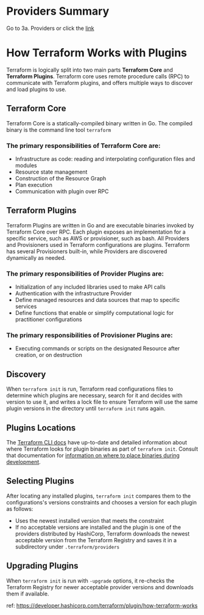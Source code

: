 # Providers Summary
Go to 3a. Providers or click the [link](https://developer.hashicorp.com/terraform/language/providers)

# How Terraform Works with Plugins
Terraform is logically split into two main parts **Terraform Core** and **Terraform Plugins**. Terraform core uses remote procedure calls (RPC) to communicate with Terraform plugins, and offers multiple ways to discover and load plugins to use.

## Terraform Core
Terraform Core is a statically-compiled binary written in Go.
The compiled binary is the command line tool `terraform`
### The primary responsibilities of Terraform Core are:
- Infrastructure as code: reading and interpolating configuration files and modules
- Resource state management
- Construction of the Resource Graph
- Plan execution 
- Communication with plugin over RPC

## Terraform Plugins
Terraform Plugins are written in Go and are executable binaries invoked by Terraform Core over RPC.
Each plugin exposes an implementation for a specific service, such as AWS or provisioner, such as bash.
All Providers and Provisioners used in Terraform configurations are plugins.
Terraform has several Provisioners built-in, while Providers are discovered dynamically as needed.

### The primary responsibilities of Provider Plugins are:
- Initialization of any included libraries used to make API calls
- Authentication with the infrastructure Provider
- Define managed resources and data sources that map to specific services
- Define functions that enable or simplify computational logic for practitioner configurations

### The primary responsibilities of Provisioner Plugins are:
- Executing commands or scripts on the designated Resource after creation, or on destruction
## Discovery
When `terraform init` is run, Terraform read configurations files to determine which plugins are necessary, search for it and decides with version to use it, and writes a lock file to ensure Terraform will use the same plugin versions in the directory until `terraform init` runs again.

## Plugins Locations
The [Terraform CLI docs](https://developer.hashicorp.com/terraform/cli/config/config-file#provider-installation) have up-to-date and detailed information about where Terraform looks for plugin binaries as part of `terraform init`. Consult that documentation for [information on where to place binaries during development](https://developer.hashicorp.com/terraform/cli/config/config-file#development-overrides-for-provider-developers).

## Selecting Plugins
After locating any installed plugins, `terraform init` compares them to the configurations's versions constraints and chooses a version for each plugin as follows:
- Uses the newest installed version that meets the constraint
- If no acceptable versions are installed and the plugin is one of the providers distributed by HashiCorp, Terraform downloads the newest acceptable version from the Terraform Registry and saves it in a subdirectory under `.terraform/providers`

## Upgrading Plugins
When `terraform init` is run with `-upgrade` options, it re-checks the Terraform Registry for newer acceptable provider versions and downloads them if available.

ref: https://developer.hashicorp.com/terraform/plugin/how-terraform-works